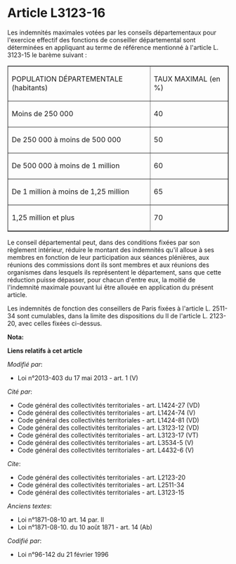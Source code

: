 # Article L3123-16

Les indemnités maximales votées par les conseils départementaux pour l'exercice effectif des fonctions de conseiller
départemental sont déterminées en appliquant au terme de référence mentionné à l'article L. 3123-15 le barème suivant : 

<table cellpadding="0" cellspacing="0" border="1" width="378" align="center">
  <tbody>
    <tr>
      <td>

POPULATION DÉPARTEMENTALE (habitants) 

</td>
      <td>

TAUX MAXIMAL (en %) 

</td>
    </tr>
    <tr>
      <td valign="top">

Moins de 250 000 

</td>
      <td valign="top">

40 

</td>
    </tr>
    <tr>
      <td valign="top">

De 250 000 à moins de 500 000 

</td>
      <td valign="top">

50 

</td>
    </tr>
    <tr>
      <td valign="top">

De 500 000 à moins de 1 million 

</td>
      <td valign="top">

60 

</td>
    </tr>
    <tr>
      <td valign="top">

De 1 million à moins de 1,25 million 

</td>
      <td valign="top">

65 

</td>
    </tr>
    <tr>
      <td valign="top">

1,25 million et plus 

</td>
      <td valign="top">

70 

</td>
    </tr>
  </tbody>
</table>

Le conseil départemental  peut, dans des conditions fixées par son règlement intérieur, réduire le montant des indemnités
qu'il alloue à ses membres en fonction de leur participation aux séances plénières, aux réunions des commissions dont ils
sont membres et aux réunions des organismes dans lesquels ils représentent le département, sans que cette réduction puisse
dépasser, pour chacun d'entre eux, la moitié de l'indemnité maximale pouvant lui être allouée en application du présent
article. 

Les indemnités de fonction des conseillers de Paris fixées à l'article L. 2511-34 sont cumulables, dans la limite des
dispositions du II de l'article L. 2123-20, avec celles fixées ci-dessus.

**Nota:**



**Liens relatifs à cet article**

_Modifié par_:

  - Loi n°2013-403 du 17 mai 2013 - art. 1 (V)

_Cité par_:

  - Code général des collectivités territoriales - art. L1424-27 (VD)
  - Code général des collectivités territoriales - art. L1424-74 (V)
  - Code général des collectivités territoriales - art. L1424-81 (VD)
  - Code général des collectivités territoriales - art. L3123-12 (VD)
  - Code général des collectivités territoriales - art. L3123-17 (VT)
  - Code général des collectivités territoriales - art. L3534-5 (V)
  - Code général des collectivités territoriales - art. L4432-6 (V)

_Cite_:

  - Code général des collectivités territoriales - art. L2123-20
  - Code général des collectivités territoriales - art. L2511-34
  - Code général des collectivités territoriales - art. L3123-15

_Anciens textes_:

  - Loi n°1871-08-10 art. 14 par. II
  - Loi n°1871-08-10. du 10 août 1871 - art. 14 (Ab)

_Codifié par_:

  - Loi n°96-142 du 21 février 1996
